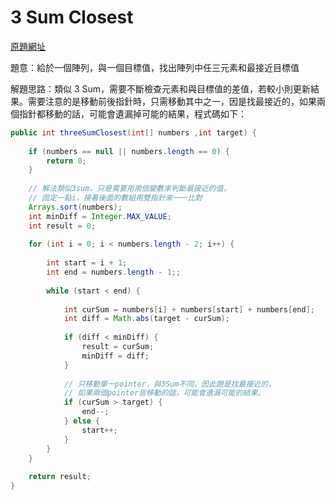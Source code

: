# 3 Sum Closest

[原題網址](http://www.lintcode.com/en/problem/3-sum-closest/)

題意：給於一個陣列，與一個目標值，找出陣列中任三元素和最接近目標值

解題思路：類似 3 Sum，需要不斷檢查元素和與目標值的差值，若較小則更新結果。需要注意的是移動前後指針時，只需移動其中之一，因是找最接近的，如果兩個指針都移動的話，可能會遺漏掉可能的結果，程式碼如下：


```java
public int threeSumClosest(int[] numbers ,int target) {
    
    if (numbers == null || numbers.length == 0) {
        return 0;
    }
    
    // 解法類似3sum，只是需要用兩個變數來判斷最接近的值，
    // 固定一點i，接著後面的數組用雙指針來一一比對
    Arrays.sort(numbers);
    int minDiff = Integer.MAX_VALUE;
    int result = 0;
    
    for (int i = 0; i < numbers.length - 2; i++) {
        
        int start = i + 1;
        int end = numbers.length - 1;;
        
        while (start < end) {
            
            int curSum = numbers[i] + numbers[start] + numbers[end];
            int diff = Math.abs(target - curSum);
            
            if (diff < minDiff) {
                result = curSum;
                minDiff = diff;
            }
            
            // 只移動單一pointer，與3Sum不同，因此題是找最接近的，
            // 如果兩個pointer皆移動的話，可能會遺漏可能的結果。
            if (curSum > target) {
                end--;
            } else {
                start++;
            }
        }
    }
    
    return result;
}
```